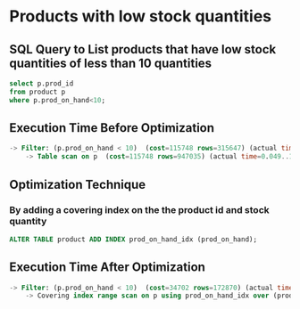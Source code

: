 # Products with low stock quantities
## SQL Query to List products that have low stock quantities of less than 10 quantities
```sql
select p.prod_id
from product p
where p.prod_on_hand<10;
```
## Execution Time Before Optimization
```sql
-> Filter: (p.prod_on_hand < 10)  (cost=115748 rows=315647) (actual time=0.053..1753 rows=85301 loops=1)
    -> Table scan on p  (cost=115748 rows=947035) (actual time=0.049..1676 rows=1e+6 loops=1)
```

## Optimization Technique
### By adding a covering index on the the product id and stock quantity
```sql
ALTER TABLE product ADD INDEX prod_on_hand_idx (prod_on_hand);
```

## Execution Time After Optimization

```sql
-> Filter: (p.prod_on_hand < 10)  (cost=34702 rows=172870) (actual time=0.0315..44.1 rows=85301 loops=1)
    -> Covering index range scan on p using prod_on_hand_idx over (prod_on_hand < 10)  (cost=34702 rows=172870) (actual time=0.03..37.8 rows=85301 loops=1)
```
